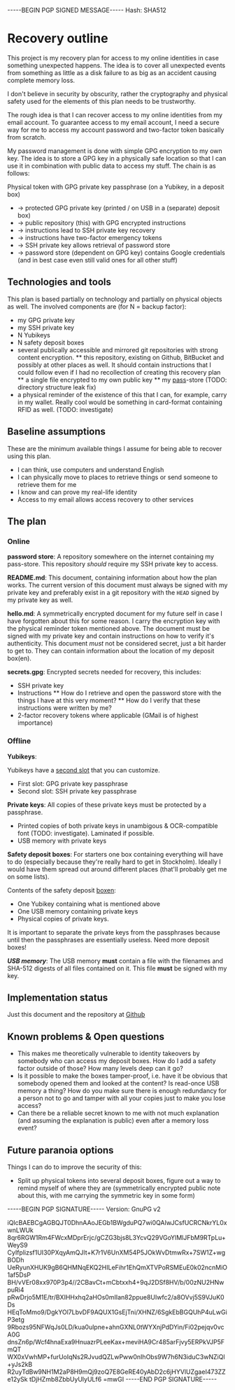 -----BEGIN PGP SIGNED MESSAGE-----
Hash: SHA512

# Recovery outline

This project is my recovery plan for access to my online identities in case something unexpected happens. The idea is to cover all unexpected events from something as little as a disk failure to as big as an accident causing complete memory loss.

I don't believe in security by obscurity, rather the cryptography and physical safety used for the elements of this plan needs to be trustworthy.

The rough idea is that I can recover access to my online identities from my email account. To guarantee access to my email account, I need a secure way for me to access my account password and two-factor token basically from scratch.

My password management is done with simple GPG encryption to my own key. The idea is to store a GPG key in a physically safe location so that I can use it in combination with public data to access my stuff. The chain is as follows:

Physical token with GPG private key passphrase (on a Yubikey, in a deposit box)
- -> protected GPG private key (printed / on USB in a (separate) deposit box)
- -> public repository (this) with GPG encrypted instructions
- -> instructions lead to SSH private key recovery
- -> instructions have two-factor emergency tokens
- -> SSH private key allows retrieval of password store
- -> password store (dependent on GPG key) contains Google credentials (and in best case even still valid ones for all other stuff)

## Technologies and tools

This plan is based partially on technology and partially on physical objects as well. The involved components are (for N = backup factor):

* my GPG private key
* my SSH private key
* N Yubikeys
* N safety deposit boxes
* several publically accessible and mirrored git repositories with strong content encryption.
** this repository, existing on Github, BitBucket and possibly at other places as well. It should contain instructions that I could follow even if I had no recollection of creating this recovery plan
** a single file encrypted to my own public key 
** my [pass](http://www.passwordstore.org/)-store (TODO: directory structure leak fix)
* a physical reminder of the existence of this that I can, for example, carry in my wallet. Really cool would be something in card-format containing RFID as well. (TODO: investigate)

## Baseline assumptions

These are the minimum available things I assume for being able to recover using this plan.

* I can think, use computers and understand English
* I can physically move to places to retrieve things or send someone to retrieve them for me
* I know and can prove my real-life identity
* Access to my email allows access recovery to other services

## The plan

### Online

**password store**:
A repository somewhere on the internet containing my pass-store. This repository *should* require my SSH private key to access.

**README.md**:
This document, containing information about how the plan works. The current version of this document must always be signed with my private key and preferably exist in a git repository with the `HEAD` signed by my private key as well.

**hello.md**:
A symmetrically encrypted document for my future self in case I have forgotten about this for some reason. I carry the encryption key with the physical reminder token mentioned above. The document must be signed with my private key and contain instructions on how to verify it's authenticity.
This document *must* not be considered secret, just a bit harder to get to. They can contain information about the location of my deposit box(en).

**secrets.gpg**:
Encrypted secrets needed for recovery, this includes:
* SSH private key
* Instructions
** How do I retrieve and open the password store with the things I have at this very moment?
** How do I verify that these instructions were written by me?
* 2-factor recovery tokens where applicable (GMail is of highest importance)

### Offline

**Yubikeys**:

Yubikeys have a [second slot](http://www.yubico.com/products/services-software/personalization-tools/) that you can customize.

* First slot: GPG private key passphrase
* Second slot: SSH private key passphrase

**Private keys**:
All copies of these private keys must be protected by a passphrase.

* Printed copies of both private keys in unambigous & OCR-compatible font (TODO: investigate). Laminated if possible.
* USB memory with private keys

**Safety deposit boxes**:
For starters one box containing everything will have to do (especially because they're really hard to get in Stockholm). Ideally I would have them spread out around different places (that'll probably get me on some lists).

Contents of the safety deposit [boxen](http://en.wiktionary.org/wiki/boxen):
* One Yubikey containing what is mentioned above
* One USB memory containing private keys
* Physical copies of private keys.

It is important to separate the private keys from the passphrases because until then the passphrases are essentially useless. Need more deposit boxes!

***USB memory***:
The USB memory **must** contain a file with the filenames and SHA-512 digests of all files contained on it. This file **must** be signed with my key.

## Implementation status
Just this document and the repository at [Github](https://github.com/tazjin/recovery/)

## Known problems & Open questions

* This makes me theoretically vulnerable to identity takeovers by somebody who can access my deposit boxes. How do I add a safety factor outside of those? How many levels deep can it go?
* Is it possible to make the boxes tamper-proof, i.e. have it be obvious that somebody opened them and looked at the content? Is read-once USB memory a thing? How do you make sure there is enough redundancy for a person not to go and tamper with all your copies just to make you lose access?
* Can there be a reliable secret known to me with not much explanation (and assuming the explanation is public) even after a memory loss event?

## Future paranoia options

Things I can do to improve the security of this:

* Split up physical tokens into several deposit boxes, figure out a way to remind myself of where they are (symmetrically encrypted public note about this, with me carrying the symmetric key in some form)

-----BEGIN PGP SIGNATURE-----
Version: GnuPG v2

iQIcBAEBCgAGBQJT0DhnAAoJEGb1BWgduPQ7wi0QAIwJCsfUCRCNkrYL0xwnLWUk
8qr6RGW1Rm4FWcxMDprErjc/gCZG3bjs8L3YcvQ29VGoYlMlJFbM9RTpLu+WeyS9
CyIfplizsf1UI30PXqyAmQJlt+K7r1V6UnXM54P5JOkWvDtmwRx+7SW1Z+wgBODh
UeRyunXHUK9gB6QHMNqEKQ2HILeFihr1EhQmXTVPoRSMEuE0k02ncnMiO1af5DsP
BH/vVEr08xx970P3p4//2CBavCt+mCbtxxh4+9qJ2DSf8HV/b/00zNU2HNwpuRi4
pRwDrjo5M1E/tr/BXIHHxhq2aHOs0mIIan82ppue8UIwfc2/a8OVvj5S9VJuK0Ds
HEqToMmo9/DgkYOl7LbvDF9AQUX1GsEjTni/XHNZ/6SgkEbBGQUhP4uLwGiP3etg
9Rbozs95NFWqJs0LD/kua0ulpne+ahnGXNL0tWYXnjPdDYin/Fi02pejqv0vcA0G
dnsZn6p/Wcf4hnaExa9HnuazrPLeeKax+meviHA9Cr485arFjvy5ERPkVJP5FmQT
WX0xVwhMP+furUoIqNs2RJvudQZLwPww0nIhObs9W7h6N3iduC3wNZiQl+yJs2kB
R2uyTdBw9NH1M2aP8H9mQj9zoQ7E8GeRE40yAbD2c6jHYVlUZgaeI473ZZe12ySk
tDjHZmb8ZbbUyUlyULf6
=mwGI
-----END PGP SIGNATURE-----
